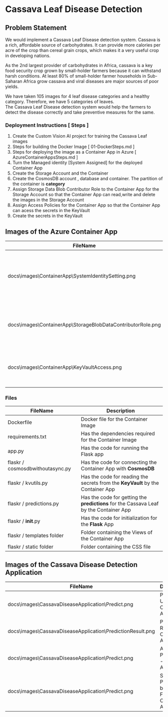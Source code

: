 # Cassava Leaf Disease Detection         

## Problem Statement
We would implement a Cassava Leaf Disease detection system.
Cassava is a rich, affordable source of carbohydrates. It can provide more calories per acre of the crop than cereal grain crops, which makes it a very useful crop in developing nations.          
              

As the 2nd largest provider of carbohydrates in Africa, cassava is a key food security crop grown by small-holder farmers because it can withstand harsh conditions. At least 80% of small-holder farmer households in Sub-Saharan Africa grow cassava and viral diseases are major sources of poor yields.              
             

We have taken 105 images for 4 leaf disease categories and a healthy category. Therefore, we have 5 categories of leaves.            
The Cassava Leaf Disease detection system would help the farmers to detect the disease correctly and take preventive measures for the same.       

### Deployment Instructions [ Steps ]     
1.  Create the Custom Vision AI project for training the Cassava Leaf images            
2.  Steps for building the Docker Image [ 01-DockerSteps.md ]   
3.  Steps for deploying the image as a Container App in Azure [ AzureContainerAppsSteps.md ]  
4.  Turn the Managed identity [System Assigned] for the deployed Container App     
5.  Create the Storage Account and the Container       
6.  Create the CosmosDB account , database and container. The partition of the container is **category**               
7. Assign Storage Data Blob Contributor Role to the Container App  for the Storage Account so that the Container App can read,write and delete the images in the Storage Account                   
8. Assign Access Policies for the Container App so that the Container App can acess the secrets in the KeyVault
9. Create the secrets in the KeyVault   

## Images of the **Azure Container App**           
|  FileName  |  Description |
|---|---|
| docs\images\ContainerApp\SystemIdentitySetting.png |    Images of the System identity configuration of the Container App which is turned ON            |   
| docs\images\ContainerApp\StorageBlobDataContributorRole.png |     Images of the Storage Account  - Storage Data Blob Contributor Role             |       
| docs\images\ContainerApp\KeyVaultAccess.png |    Key Vault - Access Polices to acess the Key Vault Secrets             |    

### Files     


|  FileName  |  Description |
|---|---|
| Dockerfile |   Docker file for the Container Image        |       
| requirements.txt |   Has the dependencies required for the Container Image        |        
|  app.py | Has the code for running the Flask app |    
| flaskr / cosmosdbwithoutasync.py |   Has the code for connecting the Container App with **CosmosDB**        |        
|  flaskr / kvutils.py | Has the code for reading the secrets from the **KeyVault** by the Container App   |          
|  flaskr / predictions.py | Has the code for getting the **predictions** for the Cassava Leaf by the Container App   |      
|  flaskr / __init__.py | Has the code for initialization for the **Flask** App |      
|  flaskr / templates folder | Folder containing the Views of the Container App   |        
|  flaskr / static folder | Folder containing the CSS file   |     

## Images of the **Cassava Disease Detection Application** 

|  FileName  |  Description |
|---|---|
| docs\images\CassavaDiseaseApplication\Predict.png  |    Prediction UI - Cassava Application          |     
| docs\images\CassavaDiseaseApplication\PredictionResult.png  |    Prediction Result - Cassava Application          |     
| docs\images\CassavaDiseaseApplication\Predict.png  |    All Predictions - Cassava Application          |     
| docs\images\CassavaDiseaseApplication\Predict.png  |    Search Predictions by Filename - Cassava Application          |     
          




